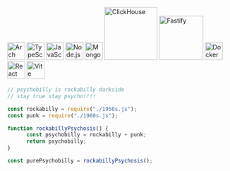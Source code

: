 <p align="left">
  <img src="https://www.archlinux.org/static/logos/archlinux-logo-dark-scalable.518881f58a63.svg" alt="Arch Linux" width="40" height="40"/>
  <img src="https://cdn.jsdelivr.net/gh/devicons/devicon/icons/typescript/typescript-original.svg" alt="TypeScript" width="40"/>
  <img src="https://cdn.jsdelivr.net/gh/devicons/devicon/icons/javascript/javascript-original.svg" alt="JavaScript" width="40"/>
  <img src="https://cdn.jsdelivr.net/gh/devicons/devicon/icons/nodejs/nodejs-original.svg" alt="Node.js" width="40"/>
  <img src="https://cdn.jsdelivr.net/gh/devicons/devicon/icons/mongodb/mongodb-original.svg" alt="MongoDB" width="40"/>
  <img src="https://clickhouse.com/_next/static/media/logo-full.ac8102d5.svg" alt="ClickHouse" width="120"/>
  <img src="https://fastify.dev/img/logos/fastify-white.svg" alt="Fastify" width="100"/>
  <img src="https://cdn.jsdelivr.net/gh/devicons/devicon/icons/docker/docker-original.svg" alt="Docker" width="40"/>
  <img src="https://cdn.jsdelivr.net/gh/devicons/devicon/icons/react/react-original.svg" alt="React" width="40"/>
  <img src="https://vitejs.dev/logo.svg" alt="Vite" width="40" height="40"/>
</p>

```javascript
// psychobilly is rockabilly darkside
// stay true stay psycho!!!!

const rockabilly = require("./1950s.js");
const punk = require("./1960s.js");

function rockabillyPsychosis() {
      const psychobilly = rockabilly + punk;
      return psychobilly;
}

const purePsychobilly = rockabillyPsychosis();
```
